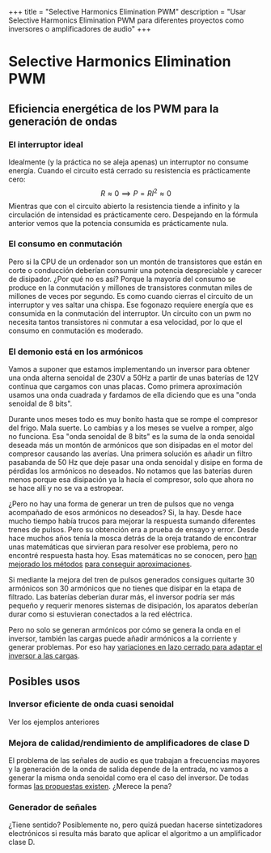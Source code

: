 +++
title = "Selective Harmonics Elimination PWM"
description = "Usar Selective Harmonics Elimination PWM para diferentes proyectos como inversores o amplificadores de audio"
+++

# Selective Harmonics Elimination PWM

## Eficiencia energética de los PWM para la generación de ondas

### El interruptor ideal

Idealmente (y la práctica no se aleja apenas) un interruptor no consume energía. Cuando el circuito está cerrado
su resistencia es prácticamente cero: $$  R \approx 0 \implies P = R I^2 \approx 0 $$
Mientras que con el circuito abierto la resistencia tiende a infinito y la circulación de intensidad es prácticamente
cero. Despejando en la fórmula anterior vemos que la potencia consumida es prácticamente nula.

### El consumo en conmutación

Pero si la CPU de un ordenador son un montón de transistores que están en corte o conducción deberían consumir
una potencia despreciable y carecer de disipador. ¿Por qué no es así? Porque la mayoría del consumo se produce en la
conmutación y millones de transistores conmutan miles de millones de veces por segundo. Es como cuando cierras el
circuito de un interruptor y ves saltar una chispa. Ese fogonazo requiere energía que es consumida en la conmutación
del interruptor. Un circuito con un pwm no necesita tantos transistores ni conmutar a esa velocidad, por lo que el
consumo en conmutación es moderado.

### El demonio está en los armónicos

Vamos a suponer que estamos implementando un inversor para obtener una onda alterna senoidal de 230V a 50Hz a partir
de unas baterías de 12V continua que cargamos con unas placas. Como primera aproximación usamos una onda cuadrada y
fardamos de ella diciendo que es una "onda senoidal de 8 bits".

Durante unos meses todo es muy bonito hasta que se rompe el compresor del frigo. Mala suerte. Lo cambias y a los meses
se vuelve a romper, algo no funciona. Esa "onda senoidal de 8 bits" es la suma de la onda senoidal deseada más un
montón de armónicos que son disipadas en el motor del compresor causando las averías. Una primera solución es añadir
un filtro pasabanda de 50 Hz que deje pasar una onda senoidal y disipe en forma de pérdidas los armónicos no deseados.
No notamos que las baterías duren menos porque esa disipación ya la hacía el compresor, solo que ahora no se hace allí
y no se va a estropear.

¿Pero no hay una forma de generar un tren de pulsos que no venga acompañado de esos armónicos no deseados? Si, la hay.
Desde hace mucho tiempo había trucos para mejorar la respuesta sumando diferentes trenes de pulsos. Pero su obtención
era a prueba de ensayo y error. Desde hace muchos años tenía la mosca detrás de la oreja tratando de encontrar unas
matemáticas que sirvieran para resolver ese problema, pero no encontré respuesta hasta hoy. Esas matemáticas no se
conocen, pero [han mejorado los métodos](https://www.astesj.com/publications/ASTESJ_030322.pdf)
[para conseguir aproximaciones](http://www.ijeijournal.com/papers/Vol.4-Iss.12/G04123844.pdf).

Si mediante la mejora del tren de pulsos generados consigues quitarte 30 armónicos son 30 armónicos que no tienes
que disipar en la etapa de filtrado. Las baterías deberían durar más, el inversor podría ser más pequeño y requerir
menores sistemas de disipación, los aparatos deberían durar como si estuvieran conectados a la red eléctrica.

Pero no solo se generan armónicos por cómo se genera la onda en el inversor, también las cargas puede añadir armónicos
a la corriente y generar problemas. Por eso hay
[variaciones en lazo cerrado para adaptar el inversor a las cargas](https://ijeecs.iaescore.com/index.php/IJEECS/article/viewFile/26784/16362).

## Posibles usos

### Inversor eficiente de onda cuasi senoidal

Ver los ejemplos anteriores

### Mejora de calidad/rendimiento de amplificadores de clase D

El problema de las señales de audio es que trabajan a frecuencias mayores y la generación de la onda de salida
depende de la entrada, no vamos a generar la misma onda senoidal como era el caso del inversor. De todas formas
[las propuestas existen](https://www.researchgate.net/publication/336977485_A_Class_D_Power_Amplifier_for_Multi-Frequency_Eddy_Current_Testing_Based_on_Multi-Simultaneous-Frequency_Selective_Harmonic_Elimination_Pulse_Width_Modulation).
¿Merece la pena?

### Generador de señales

¿Tiene sentido? Posiblemente no, pero quizá puedan hacerse sintetizadores electrónicos si resulta más barato que
aplicar el algoritmo a un amplificador clase D.